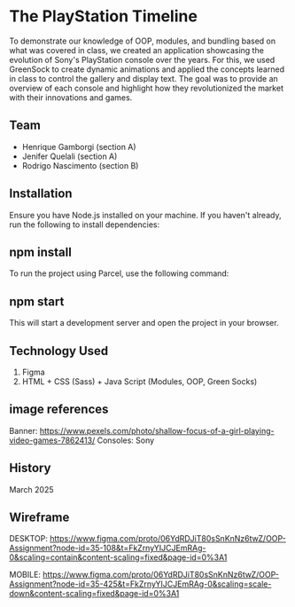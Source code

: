 #  The PlayStation Timeline 
To demonstrate our knowledge of OOP, modules, and bundling based on what was covered in class, we created an application showcasing the evolution of Sony's PlayStation console over the years. For this, we used GreenSock to create dynamic animations and applied the concepts learned in class to control the gallery and display text. The goal was to provide an overview of each console and highlight how they revolutionized the market with their innovations and games.

## Team 
- Henrique Gamborgi (section A)
- Jenifer Quelali (section A)
- Rodrigo Nascimento (section B)


## Installation
Ensure you have Node.js installed on your machine.
If you haven't already, run the following to install dependencies:

## npm install
To run the project using Parcel, use the following command:

## npm start
This will start a development server and open the project in your browser.

## Technology Used
1. Figma
2. HTML + CSS (Sass) + Java Script (Modules, OOP, Green Socks)


## image references
Banner: https://www.pexels.com/photo/shallow-focus-of-a-girl-playing-video-games-7862413/
Consoles: Sony


## History
March 2025


## Wireframe
DESKTOP:
https://www.figma.com/proto/06YdRDJiT80sSnKnNz6twZ/OOP-Assignment?node-id=35-108&t=FkZrnyYIJCJEmRAg-0&scaling=contain&content-scaling=fixed&page-id=0%3A1

MOBILE:
https://www.figma.com/proto/06YdRDJiT80sSnKnNz6twZ/OOP-Assignment?node-id=35-425&t=FkZrnyYIJCJEmRAg-0&scaling=scale-down&content-scaling=fixed&page-id=0%3A1







